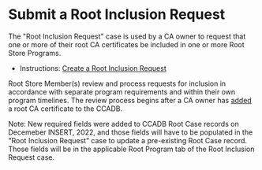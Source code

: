 # Submit a Root Inclusion Request #

The "Root Inclusion Request" case is used by a CA owner to request that one or more of their root CA certificates be included in one or more Root Store Programs.
* Instructions: [Create a Root Inclusion Request](https://docs.google.com/document/d/1FHSbpNJ3CQOcpVqrj66elKQhTmpllp-IBsDovPy6cOo/edit#)

Root Store Member(s) review and process requests for inclusion in accordance with separate program requirements and within their own program timelines. The review process begins after a CA owner has [added](https://www.ccadb.org/cas/updates) a root CA certificate to the CCADB.

Note: New required fields were added to CCADB Root Case records on Decemeber INSERT, 2022, and those fields will have to be populated in the "Root Inclusion Request” case to update a pre-existing Root Case record. Those fields will be in the applicable Root Program tab of the Root Inclusion Request case. 
